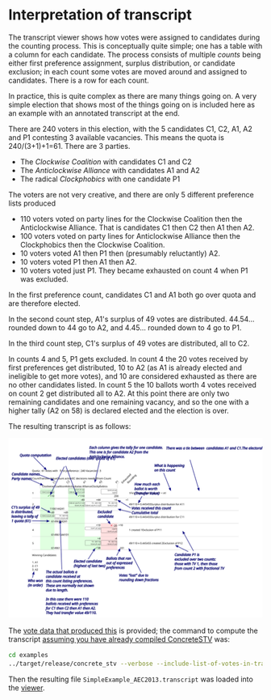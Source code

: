 # Interpretation of transcript

The transcript viewer shows how votes were assigned to candidates during the counting
process. This is conceptually quite simple; one has a table with a column for each candidate.
The process consists of multiple _counts_ being either first preference assignment,
surplus distribution, or candidate exclusion; in each count some votes are moved around and
assigned to candidates. There is a row for each count.

In practice, this is quite complex as there are many things going on. A very simple
election that shows most of the things going on is included here as an example
with an annotated transcript at the end.

There are 240 voters in this election, with the 5 candidates C1, C2, A1, A2 and P1
contesting 3 available vacancies. This means the quota is 240/(3+1)+1=61.
There are 3 parties.
* The _Clockwise Coalition_ with candidates C1 and C2
* The _Anticlockwise Alliance_ with candidates A1 and A2
* The radical _Clockphobics_ with one candidate P1

The voters are not very creative, and there are only 5 different
preference lists produced
* 110 voters voted on party lines for the Clockwise Coalition then the Anticlockwise Alliance. That is candidates C1 then C2 then A1 then A2.
* 100 voters voted on party lines for Anticlockwise Alliance then the Clockphobics then the Clockwise Coalition.
* 10 voters voted A1 then P1 then (presumably reluctantly) A2.
* 10 voters voted P1 then A1 then A2.
* 10 voters voted just P1. They became exhausted on count 4 when P1 was excluded.

In the first preference count, candidates C1 and A1 both go over quota and are therefore elected.

In the second count step, A1's surplus of 49 votes are distributed. 44.54... rounded down to 44 go to A2, 
and 4.45... rounded down to 4 go to P1. 

In the third count step, C1's surplus of 49 votes are distributed, all to C2.

In counts 4 and 5, P1 gets excluded. In count 4 the 20 votes received by first preferences
get distributed, 10 to A2 (as A1 is already elected and ineligible to get more votes),
and 10 are considered exhausted as there are no other candidates listed. In count 5
the 10 ballots worth 4 votes received on count 2 get distributed all to A2.
At this point there are only two remaining candidates and one remaining vacancy, and
so the one with a higher tally (A2 on 58) is declared elected and the election is over.

The resulting transcript is as follows:

![Annotated example transcript](AnnotatedSimpleExampleTranscript.svg)

The [vote data that produced this](SimpleExample.stv) is provided; the
command to compute the transcript [assuming you have already compiled
ConcreteSTV](../README.md) was:
```bash
cd examples
../target/release/concrete_stv --verbose --include-list-of-votes-in-transcript AEC2013 SimpleExample.stv
```

Then the resulting file `SimpleExample_AEC2013.transcript` was loaded into the [viewer](https://andrewconway.github.io/ConcreteSTV/Viewer.html).
